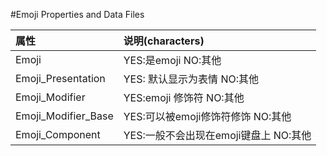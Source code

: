  #Emoji Properties and Data Files
 
 | 属性 | 说明(characters) |
 | :-- | :-- |
 | Emoji | YES:是emoji NO:其他 |
 | Emoji_Presentation | YES: 默认显示为表情 NO:其他 |
 | Emoji_Modifier | YES:emoji 修饰符 NO:其他 |
 | Emoji_Modifier_Base | YES:可以被emoji修饰符修饰 NO:其他 |
 | Emoji_Component | YES:一般不会出现在emoji键盘上 NO:其他 |

